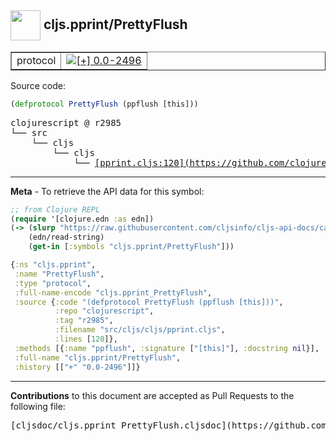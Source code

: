 ## <img width="48px" valign="middle" src="http://i.imgur.com/Hi20huC.png"> cljs.pprint/PrettyFlush

 <table border="1">
<tr>

<td>protocol</td>
<td><a href="https://github.com/cljsinfo/cljs-api-docs/tree/0.0-2496"><img valign="middle" alt="[+] 0.0-2496" src="https://img.shields.io/badge/+-0.0--2496-lightgrey.svg"></a> </td>
</tr>
</table>






Source code:

```clj
(defprotocol PrettyFlush (ppflush [this]))
```

 <pre>
clojurescript @ r2985
└── src
    └── cljs
        └── cljs
            └── <ins>[pprint.cljs:120](https://github.com/clojure/clojurescript/blob/r2985/src/cljs/cljs/pprint.cljs#L120)</ins>
</pre>


---

__Meta__ - To retrieve the API data for this symbol:

```clj
;; from Clojure REPL
(require '[clojure.edn :as edn])
(-> (slurp "https://raw.githubusercontent.com/cljsinfo/cljs-api-docs/catalog/cljs-api.edn")
    (edn/read-string)
    (get-in [:symbols "cljs.pprint/PrettyFlush"]))
```

```clj
{:ns "cljs.pprint",
 :name "PrettyFlush",
 :type "protocol",
 :full-name-encode "cljs.pprint_PrettyFlush",
 :source {:code "(defprotocol PrettyFlush (ppflush [this]))",
          :repo "clojurescript",
          :tag "r2985",
          :filename "src/cljs/cljs/pprint.cljs",
          :lines [120]},
 :methods [{:name "ppflush", :signature ["[this]"], :docstring nil}],
 :full-name "cljs.pprint/PrettyFlush",
 :history [["+" "0.0-2496"]]}

```

---

__Contributions__ to this document are accepted as Pull Requests to the following file:

 <pre>
[cljsdoc/cljs.pprint_PrettyFlush.cljsdoc](https://github.com/cljsinfo/cljs-api-docs/blob/master/cljsdoc/cljs.pprint_PrettyFlush.cljsdoc)
</pre>

